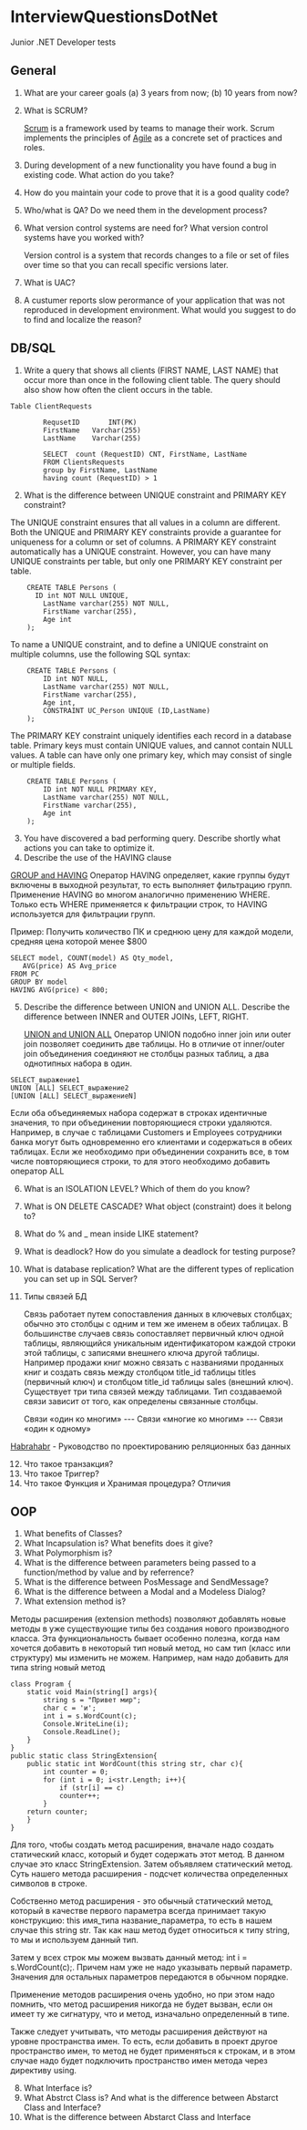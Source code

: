 # InterviewQuestionsDotNet
Junior .NET Developer tests

## General

1.	What are your career goals (а) 3 years from now; (b) 10 years from now?
2.	What is SCRUM?

	[Scrum](https://www.visualstudio.com/learn/what-is-scrum/) is a framework used by teams to manage their work. Scrum implements the principles of [Agile](https://www.visualstudio.com/learn/what-is-agile/) as a concrete set of practices and roles.

3.	During development of a new functionality you have found a bug in existing code. What action do you take?
4.	How do you maintain your code to prove that it is a good quality code?
5.	Who/what is QA? Do we need them in the development process?
6.	What version control systems are need for? What version control systems have you worked with?

	Version control is a system that records changes to a file or set of files over time so that you can recall specific versions later.

7.	What is UAC?
8.	A custumer reports slow perormance of your application that was not reproduced in development environment. What would you suggest to do to find and localize the reason?

## DB/SQL

1.	Write a query that shows all clients (FIRST NAME, LAST NAME) that occur more than once in the following client table. The query should also show how often the client occurs in the table.
```
Table ClientRequests

		RequsetID   	INT(PK)
		FirstName	Varchar(255)		
		LastName 	Varchar(255)

		SELECT 	count (RequestID) CNT, FirstName, LastName  
		FROM ClientsRequests 
		group by FirstName, LastName
		having count (RequestID) > 1
```
2.	What is the difference between UNIQUE constraint and PRIMARY KEY constraint?

The UNIQUE constraint ensures that all values in a column are different. Both the UNIQUE and PRIMARY KEY constraints provide a guarantee for uniqueness for a column or set of columns. A PRIMARY KEY constraint automatically has a UNIQUE constraint. However, you can have many UNIQUE constraints per table, but only one PRIMARY KEY constraint per table.
```
	CREATE TABLE Persons (
  	  ID int NOT NULL UNIQUE,
    	LastName varchar(255) NOT NULL,
    	FirstName varchar(255),
    	Age int
	);
```
To name a UNIQUE constraint, and to define a UNIQUE constraint on multiple columns, use the following SQL syntax: 
```
	CREATE TABLE Persons (
    	ID int NOT NULL,
    	LastName varchar(255) NOT NULL,
    	FirstName varchar(255),
    	Age int,
    	CONSTRAINT UC_Person UNIQUE (ID,LastName)
	);
```
The PRIMARY KEY constraint uniquely identifies each record in a database table. Primary keys must contain UNIQUE values, and cannot contain NULL values. A table can have only one primary key, which may consist of single or multiple fields.
```	
	CREATE TABLE Persons (
    	ID int NOT NULL PRIMARY KEY,
    	LastName varchar(255) NOT NULL,
    	FirstName varchar(255),
    	Age int
	);
```
3.	You have discovered a bad performing query. Describe shortly what actions you can take to optimize it.
4.	Describe the use of the HAVING clause

[GROUP and HAVING](https://metanit.com/sql/sqlserver/5.2.php)
	Оператор HAVING определяет, какие группы будут включены в выходной результат, то есть выполняет фильтрацию групп.
Применение HAVING во многом аналогично применению WHERE. Только есть WHERE применяется к фильтрации строк, то HAVING используется для фильтрации групп.

Пример: Получить количество ПК и среднюю цену для каждой модели, средняя цена которой менее $800

    SELECT model, COUNT(model) AS Qty_model, 
       AVG(price) AS Avg_price
    FROM PC
    GROUP BY model
    HAVING AVG(price) < 800;

5.	Describe the difference between UNION and UNION ALL. Describe the difference between INNER and OUTER JOINs, LEFT, RIGHT.

	[UNION and UNION ALL](https://metanit.com/sql/sqlserver/7.5.php) 
	Оператор UNION подобно inner join или outer join позволяет соединить две таблицы. Но в отличие от inner/outer join объединения соединяют не столбцы разных таблиц, а два однотипных набора в один.
```
SELECT_выражение1
UNION [ALL] SELECT_выражение2
[UNION [ALL] SELECT_выражениеN]
```

Если оба объединяемых набора содержат в строках идентичные значения, то при объединении повторяющиеся строки удаляются. Например, в случае с таблицами Customers и Employees сотрудники банка могут быть одновременно его клиентами и содержаться в обеих таблицах. Если же необходимо при объединении сохранить все, в том числе повторяющиеся строки, то для этого необходимо добавить оператор ALL

6.	What is an ISOLATION LEVEL? Which of them do you know?
7.	What is ON DELETE CASCADE? What object (constraint) does it belong to?
8.	What do % and _ mean inside LIKE statement?
9.	What is deadlock? How do you simulate a deadlock for testing purpose?
10.	What is database replication? What are the different types of replication you can set up in SQL Server?

11.	Типы связей БД

	Связь работает путем сопоставления данных в ключевых столбцах; обычно это столбцы с одним и тем же именем в обеих таблицах. В большинстве случаев связь сопоставляет первичный ключ одной таблицы, являющийся уникальным идентификатором каждой строки этой таблицы, с записями внешнего ключа другой таблицы. Например продажи книг можно связать с названиями проданных книг и создать связь между столбцом title_id таблицы titles (первичный ключ) и столбцом title_id таблицы sales (внешний ключ).
	Существует три типа связей между таблицами. Тип создаваемой связи зависит от того, как определены связанные столбцы. 
	
	Связи «один ко многим» --- Связи «многие ко многим» --- Связи «один к одному»

[Habrahabr](https://habrahabr.ru/post/193380/) - Руководство по проектированию реляционных баз данных

12.	Что такое транзакция?
13.	Что такое Триггер?
14.	Что такое Функция и Хранимая процедура? Отличия

## OOP

1.	What benefits of Classes?
2.	What Incapsulation is? What benefits does it give?
3.	What Polymorphism is?
4.	What is the difference between parameters being passed to a function/method by value and by referrence?
5.	What is the difference between PosMessage and SendMessage?
6.	What is the difference between a Modal and a Modeless Dialog?
7.	What extension method is? 

Методы расширения (extension methods) позволяют добавлять новые методы в уже существующие типы без создания нового производного класса. Эта функциональность бывает особенно полезна, когда нам хочется добавить в некоторый тип новый метод, но сам тип (класс или структуру) мы изменить не можем.
Например, нам надо добавить для типа string новый метод
```
class Program {
	static void Main(string[] args){	
		string s = "Привет мир";
		char c = 'и';
		int i = s.WordCount(c);
		Console.WriteLine(i);
		Console.ReadLine();
	}
}
public static class StringExtension{
	public static int WordCount(this string str, char c){
		int counter = 0;
		for (int i = 0; i<str.Length; i++){
			if (str[i] == c)
			counter++;
		}
	return counter;
	}
} 
```

Для того, чтобы создать метод расширения, вначале надо создать статический класс, который и будет содержать этот метод. В данном случае это класс StringExtension. Затем объявляем статический метод. Суть нашего метода расширения - подсчет количества определенных символов в строке.

Собственно метод расширения - это обычный статический метод, который в качестве первого параметра всегда принимает такую конструкцию: this имя_типа название_параметра, то есть в нашем случае this string str. Так как наш метод будет относиться к типу string, то мы и используем данный тип.

Затем у всех строк мы можем вызвать данный метод: int i = s.WordCount(c);. Причем нам уже не надо указывать первый параметр. Значения для остальных параметров передаются в обычном порядке.

Применение методов расширения очень удобно, но при этом надо помнить, что метод расширения никогда не будет вызван, если он имеет ту же сигнатуру, что и метод, изначально определенный в типе.

Также следует учитывать, что методы расширения действуют на уровне пространства имен. То есть, если добавить в проект другое пространство имен, то метод не будет применяться к строкам, и в этом случае надо будет подключить пространство имен метода через директиву using.

8.	What Interface is? 
9.	What Abstrct Class is? And what is the difference between Abstarct Class and Interface?
10.	What is the difference between Abstarct Class and Interface






